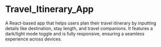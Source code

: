 # Travel_Itinerary_App
A React-based app that helps users plan their travel itinerary by inputting details like destination, stay length, and travel companions. It features a dark/light mode toggle and is fully responsive, ensuring a seamless experience across devices.
